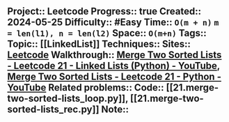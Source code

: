 Project:: Leetcode
Progress:: true
Created:: 2024-05-25
Difficulty:: #Easy 
Time:: `O(m + n)` `m = len(l1), n = len(l2)`
Space:: `O(m+n)`
Tags:: 
Topic:: [[LinkedList]]
Techniques:: 
Sites:: [Leetcode](https://leetcode.com/problems/merge-two-sorted-lists/description/)
Walkthrough:: [Merge Two Sorted Lists - Leetcode 21 - Linked Lists (Python) - YouTube](https://www.youtube.com/watch?v=5Rec4JS9H5o), [Merge Two Sorted Lists - Leetcode 21 - Python - YouTube](https://www.youtube.com/watch?v=XIdigk956u0)
Related problems:: 
Code:: [[21.merge-two-sorted-lists_loop.py]], [[21.merge-two-sorted-lists_rec.py]]
Note:: 
---
